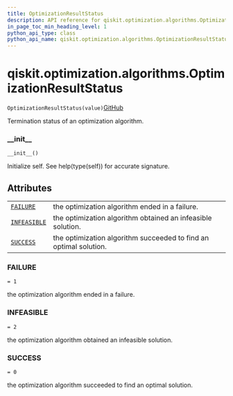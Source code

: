 ```yaml
---
title: OptimizationResultStatus
description: API reference for qiskit.optimization.algorithms.OptimizationResultStatus
in_page_toc_min_heading_level: 1
python_api_type: class
python_api_name: qiskit.optimization.algorithms.OptimizationResultStatus
---
```


<span id="qiskit-optimization-algorithms-optimizationresultstatus" />

# qiskit.optimization.algorithms.OptimizationResultStatus

<span id="qiskit.optimization.algorithms.OptimizationResultStatus" />

`OptimizationResultStatus(value)`[GitHub](https://github.com/qiskit-community/qiskit-aqua/tree/stable/0.8/qiskit/optimization/algorithms/optimization_algorithm.py "view source code")

Termination status of an optimization algorithm.

### \_\_init\_\_

<span id="qiskit.optimization.algorithms.OptimizationResultStatus.__init__" />

`__init__()`

Initialize self. See help(type(self)) for accurate signature.

## Attributes

|                                                                                                                                                          |                                                                   |
| -------------------------------------------------------------------------------------------------------------------------------------------------------- | ----------------------------------------------------------------- |
| [`FAILURE`](#qiskit.optimization.algorithms.OptimizationResultStatus.FAILURE "qiskit.optimization.algorithms.OptimizationResultStatus.FAILURE")          | the optimization algorithm ended in a failure.                    |
| [`INFEASIBLE`](#qiskit.optimization.algorithms.OptimizationResultStatus.INFEASIBLE "qiskit.optimization.algorithms.OptimizationResultStatus.INFEASIBLE") | the optimization algorithm obtained an infeasible solution.       |
| [`SUCCESS`](#qiskit.optimization.algorithms.OptimizationResultStatus.SUCCESS "qiskit.optimization.algorithms.OptimizationResultStatus.SUCCESS")          | the optimization algorithm succeeded to find an optimal solution. |

<span id="qiskit.optimization.algorithms.OptimizationResultStatus.FAILURE" />

### FAILURE

`= 1`

the optimization algorithm ended in a failure.

<span id="qiskit.optimization.algorithms.OptimizationResultStatus.INFEASIBLE" />

### INFEASIBLE

`= 2`

the optimization algorithm obtained an infeasible solution.

<span id="qiskit.optimization.algorithms.OptimizationResultStatus.SUCCESS" />

### SUCCESS

`= 0`

the optimization algorithm succeeded to find an optimal solution.

